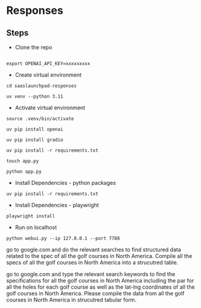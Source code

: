 # Responses

## Steps

* Clone the repo
```

export OPENAI_API_KEY=xxxxxxxxx

```


* Create virtual environment
```
cd saaslaunchpad-responses

uv venv --python 3.11
```

* Activate virtual environment

```
source .venv/bin/activate

uv pip install openai

uv pip install gradio

uv pip install -r requirements.txt

touch app.py

python app.py 
```

* Install Dependencies - python packages
```
uv pip install -r requirements.txt
```


* Install Dependencies - playwright

```
playwright install
```

* Run on localhost

```
python webui.py --ip 127.0.0.1 --port 7788
```


go to google.com and do the relevant searches to find structured data related to the spec of all the golf courses in North America. Compile all the specs of all the golf courses in North America into a strucutred table.

go to google.com and type the relevant search keywords to find the specifications for all the golf courses in North America including the par for all the holes for each golf course as well as the lat-lng coordinates of all the golf courses in North America. Please compile the data from all the golf courses in North America in strucutred tabular form.
